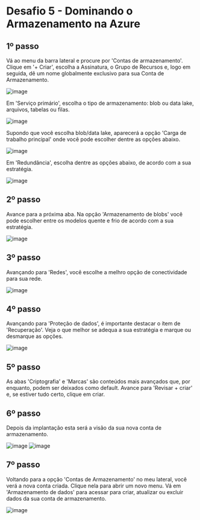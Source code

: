 # Desafio 5 - Dominando o Armazenamento na Azure

## 1º passo
Vá ao menu da barra lateral e procure por 'Contas de armazenamento'. Clique em '+ Criar', escolha a Assinatura, o Grupo de Recursos e, logo em seguida, dê um nome globalmente exclusivo para sua Conta de Armazenamento.

![image](https://github.com/user-attachments/assets/e1024d38-163f-463e-b411-616e039b4a53)

Em 'Serviço primário', escolha o tipo de armazenamento: blob ou data lake, arquivos, tabelas ou filas.

![image](https://github.com/user-attachments/assets/d976a548-2a55-4c43-bd1b-5063877ce799)

Supondo que você escolha blob/data lake, aparecerá a opção 'Carga de trabalho principal' onde você pode escolher dentre as opções abaixo.

![image](https://github.com/user-attachments/assets/9796c0a4-3b26-439d-985e-4452f8e6f553)

Em 'Redundância', escolha dentre as opções abaixo, de acordo com a sua estratégia.

![image](https://github.com/user-attachments/assets/dc817739-9627-421c-8e57-52458a3859f2)

## 2º passo
Avance para a próxima aba. Na opção 'Armazenamento de blobs' você pode escolher entre os modelos quente e frio de acordo com a sua estratégia.

![image](https://github.com/user-attachments/assets/a40bf3c2-973e-4887-b77a-ef74ec28b0e1)

## 3º passo
Avançando para 'Redes', você escolhe a melhro opção de conectividade para sua rede.

![image](https://github.com/user-attachments/assets/bdcca213-97be-4cee-b6cc-b28ba8416b63)

## 4º passo
Avançando para 'Proteção de dados', é importante destacar o ítem de 'Recuperação'. Veja o que melhor se adequa a sua estratégia e marque ou desmarque as opções.

![image](https://github.com/user-attachments/assets/159d45c6-45c8-40f2-a5ac-224ddb04f1fd)

## 5º passo
As abas 'Criptografia' e 'Marcas' são conteúdos mais avançados que, por enquanto, podem ser deixados como default. Avance para 'Revisar + criar' e, se estiver tudo certo, clique em criar.

## 6º passo
Depois da implantação esta será a visão da sua nova conta de armazenamento.

![image](https://github.com/user-attachments/assets/88e68984-cb73-4d3d-bf1b-c60a11667497)
![image](https://github.com/user-attachments/assets/f5db0882-84a7-4f1f-ae0a-ba7fe4de51b6)

## 7º passo
Voltando para a opção 'Contas de Armazenamento' no meu lateral, você verá a nova conta criada. Clique nela para abrir um novo menu. Vá em 'Armazenamento de dados' para acessar para criar, atualizar ou excluir dados da sua conta de armazenamento.

![image](https://github.com/user-attachments/assets/c2c4df71-51f1-4c39-95dd-15ff9cdea9ca)
